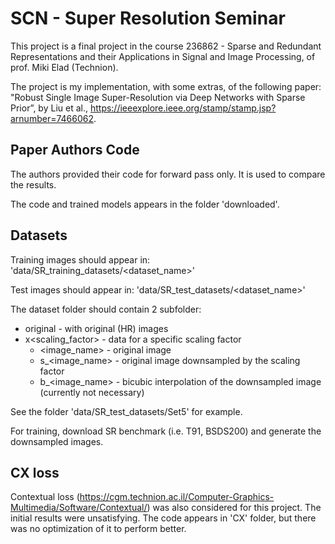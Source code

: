 # SCN - Super Resolution Seminar

This project is a final project in the course 236862 - Sparse and Redundant Representations and their Applications in Signal and Image Processing, of prof. Miki Elad (Technion).

The project is my implementation, with some extras, of the following paper: "Robust Single Image Super-Resolution via Deep Networks with Sparse Prior”, by Liu et al., https://ieeexplore.ieee.org/stamp/stamp.jsp?arnumber=7466062.

## Paper Authors Code

The authors provided their code for forward pass only. It is used to compare the results.

The code and trained models appears in the folder 'downloaded'.

## Datasets

Training images should appear in: 'data/SR_training_datasets/<dataset_name>'

Test images should appear in: 'data/SR_test_datasets/<dataset_name>'

The dataset folder should contain 2 subfolder:
* original - with original (HR) images
* x<scaling_factor> - data for a specific scaling factor
	- <image_name> - original image
	- s_<image_name> - original image downsampled by the scaling factor
	- b_<image_name> - bicubic interpolation of the downsampled image (currently not necessary)

See the folder 'data/SR_test_datasets/Set5' for example.

For training, download SR benchmark (i.e. T91, BSDS200) and generate the downsampled images.

## CX loss

Contextual loss (https://cgm.technion.ac.il/Computer-Graphics-Multimedia/Software/Contextual/) was also considered for this project. The initial results were unsatisfying. The code appears in 'CX' folder, but there was no optimization of it to perform better.